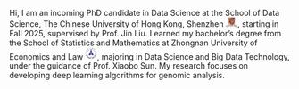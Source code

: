 Hi, I am an incoming PhD candidate in Data Science at the School of Data Science, The Chinese University of Hong Kong, Shenzhen <img src='./images/cuhksz_logo.png' style='width: 1.5em;'>, starting in Fall 2025, supervised by Prof. Jin Liu. I earned my bachelor’s degree from the School of Statistics and Mathematics at Zhongnan University of Economics and Law <img src='./images/zuel_logo.png' style='width: 1.5em;'>, majoring in Data Science and Big Data Technology, under the guidance of Prof. Xiaobo Sun. My research focuses on developing deep learning algorithms for genomic analysis.
